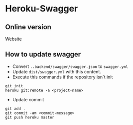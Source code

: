 # Heroku-Swagger

## Online version

[Website](https://localize-me-open-api.herokuapp.com)

## How to update swagger

- Convert `..backend/swagger/swagger.json` to `swagger.yml`
- Update `dist/swagger.yml` with this content.
- Execute this commands if the repository isn´t init

```shell
git init
heroku git:remote -a <project-name>
```

- Update commit

```shell
git add .
git commit -am <commit-message>
git push heroku master
```
